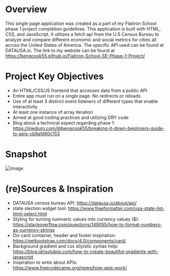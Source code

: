 # Overview

This single page application was created as a part of my Flatiron School phase 1 project completion guidelines. This application is built with HTML, CSS, and JavaScript. It utilizes a fetch api from the U.S Census Bureau to analyze and compare different economic and social metrics for cities all across the United States of America. The specific API used can be found at DATAUSA.io. The link to my website can be found at https://bengcook55.github.io/Flatiron-School-SE-Phase-1-Project/

# Project Key Objectives
- An HTML/CSS/JS frontend that accesses data from a public API
- Entire app must run on a single page. No redirects or reloads
- Use of at least 3 distinct event listeners of different types that enable interactivity
- At least one instance of array iteration 
- Aimed at good coding practices and utilizing DRY code 
- Blog about a technical aspect regarding phase 1: https://medium.com/@bengcook55/breaking-it-down-beginners-guide-to-apis-cb9afd60c153

# Snapshot 
![image](https://user-images.githubusercontent.com/113315446/213072383-c42d4244-89c0-420e-93af-5387e922ec46.png)

# (re)Sources & Inspiration
- DATAUSA census bureau API: https://datausa.io/about/api/
- state slection widget tool: https://www.freeformatter.com/usa-state-list-html-select.html
- Styling for turning numneric values into currency values ($): https://stackoverflow.com/questions/149055/how-to-format-numbers-as-currency-strings
- Div card container, header and footer inspiration: https://getbootstrap.com/docs/4.0/components/card/
- Background gradient and css stlyistic syntax help: https://blog.idrisolubisi.com/how-to-create-beautiful-gradients-with-javascript
- Inspiration to wrtie about APIs: https://www.freecodecamp.org/news/how-apis-work/ 